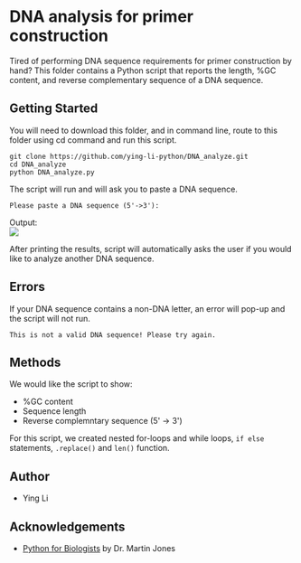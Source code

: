 # DNA analysis for primer construction 

Tired of performing DNA sequence requirements for primer construction by hand? This folder contains a Python script that reports the length, %GC content, and reverse complementary sequence of a DNA sequence. 

## Getting Started
You will need to download this folder, and in command line, route to this folder using cd command and run this script. 

```
git clone https://github.com/ying-li-python/DNA_analyze.git
cd DNA_analyze
python DNA_analyze.py
```

The script will run and will ask you to paste a DNA sequence. 
```
Please paste a DNA sequence (5'->3'): 
```

Output:  
<img src="https://raw.githubusercontent.com/ying-li-python/DNA_analyze/master/Images/Example.png">

After printing the results, script will automatically asks the user if you would like to analyze another DNA sequence. 


## Errors 
If your DNA sequence contains a non-DNA letter, an error will pop-up and the script will not run.
```
This is not a valid DNA sequence! Please try again.  
```
## Methods 
We would like the script to show: 
- %GC content 
- Sequence length 
- Reverse complemntary sequence (5' -> 3')

For this script, we created nested for-loops and while loops, ```if else``` statements, ```.replace()``` and ```len()``` function. 

## Author 
- Ying Li 

## Acknowledgements 
- [Python for Biologists](https://pythonforbiologists.com/) by Dr. Martin Jones

